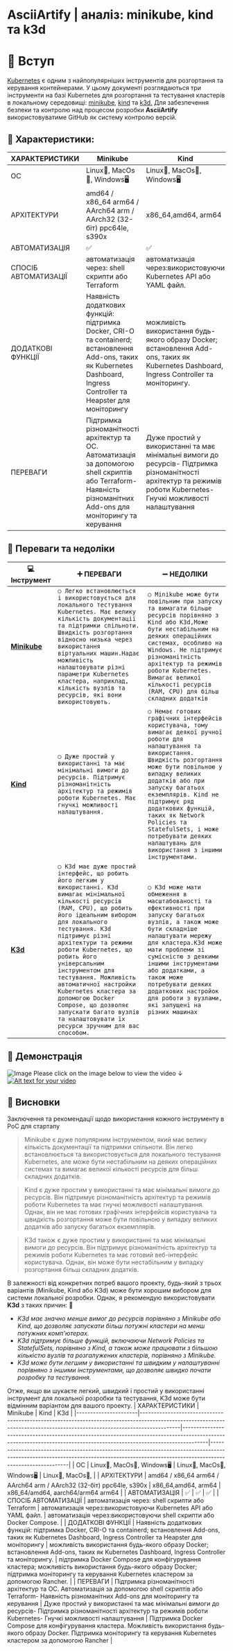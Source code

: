 
# AsciiArtify | аналіз: minikube, kind та k3d

# 👋 Вступ

[Kubernetes](https://kubernetes.io/) є одним з найпопулярніших інструментів для розгортання та керування контейнерами. У цьому документі розглядаються три інструменти на базі Kubernetes для розгортання та тестування кластерів в локальному середовищі: [minikube](https://minikube.sigs.k8s.io/docs/), [kind](https://kind.sigs.k8s.io/) та [k3d.](https://k3d.io/v5.4.9/) Для забезпечення безпеки та контролю над процесом розробки **AsciiArtify** використовуватиме GitHub як систему контролю версій.

## **📝 Характеристики:**

| ХАРАКТЕРИСТИКИ       | Minikube                                                                                                                                                                 | Kind                                                                                                                                                                | K3d                                                                                                                                                                                   |
|----------------------|--------------------------------------------------------------------------------------------------------------------------------------------------------------------------|---------------------------------------------------------------------------------------------------------------------------------------------------------------------|---------------------------------------------------------------------------------------------------------------------------------------------------------------------------------------|
| ОС                   | Linux🐧, MacOs🍎, Windows🖥️                                                                                                                                                 | Linux🐧, MacOs🍎, Windows🖥️                                                                                                                                            | Linux🐧, MacOs🍎,                                                                                                                                                                       |
| АРХІТЕКТУРИ          | amd64 / x86_64 arm64 / AArch64 arm / AArch32 (32-біт) ppc64le, s390x                                                                                                     | x86_64,amd64, arm64                                                                                                                                                 | x86_64/amd64, aarch64/arm64 arm64                                                                                                                                                     |
| АВТОМАТИЗАЦІЯ        | ✅                                                                                                                                                                        | ✅                                                                                                                                                                   | ✅                                                                                                                                                                                     |
| СПОСІБ АВТОМАТИЗАЦІЇ | автоматизація через: shell скрипти або Terraform                                                                                                                         | автоматизація через:використовуючи Kubernetes API або YAML файл.                                                                                                    | автоматизація через:використовуючи shell скрипти або Docker Compose.                                                                                                                  |
| ДОДАТКОВІ ФУНКЦІЇ    | Наявність додаткових функцій: підтримка Docker, CRI-O та containerd; встановлення Add-ons, таких як Kubernetes Dashboard, Ingress Controller та Heapster для моніторингу | можливість використання будь-якого образу Docker; встановлення Add-ons, таких як Kubernetes Dashboard, Ingress Controller та моніторингу.                           | підтримка Docker Compose для конфігурування кластера; можливість використання будь-якого образу Docker; підтримка моніторингу та керування Kubernetes кластером за допомогою Rancher. |
| ПЕРЕВАГИ             | Підтримка різноманітності архітектур та ОС. Автоматизація за допомогою shell скриптів або Terraform- Наявність різноманітних Add-ons для моніторингу та керування        | Дуже простий у використанні та має мінімальні вимоги до ресурсів- Підтримка різноманітності архітектур та режимів роботи Kubernetes- Гнучкі можливості налаштування | Підтримка Docker Compose для конфігурування кластера. Можливість використання будь-якого образу Docker. Підтримка моніторингу та керування Kubernetes кластером за допомогою Rancher  |

## **🤔 Переваги та недоліки**

|       💻 Інструмент         |➕ ПЕРЕВАГИ                          |➖ НЕДОЛІКИ                         |
|----------------|-------------------------------|-----------------------------|
|**[Minikube](https://minikube.sigs.k8s.io/docs/start/)**|`○ Легко встановлюється і використовується для локального тестування Kubernetes. Має велику кількість документації та підтримки спільноти. Швидкість розгортання відносно низька через використання віртуальних машин.Надає можливість налаштовувати різні параметри Kubernetes кластера, наприклад, кількість вузлів та ресурсів, які вони використовують.`            |`○ Minikube може бути повільним при запуску та вимагати більше ресурсів порівняно з Kind або K3d,Може бути нестабільним на деяких операційних системах, особливо на Windows. Не підтримує різноманітність архітектур та режимів роботи Kubernetes. Вимагає великої кількості ресурсів (RAM, CPU) для більш складних додатків`           |
|**[Kind](https://kind.sigs.k8s.io/)**|`○ Дуже простий у використанні та має мінімальні вимоги до ресурсів. Підтримує різноманітність архітектур та режимів роботи Kubernetes. Має гнучкі можливості налаштування.`        |`○ Немає готових графічних інтерфейсів користувача, тому вимагає деякої ручної роботи для налаштування та використання. Швидкість розгортання може бути повільною у випадку великих додатків або при запуску багатьох екземплярів. Kind не підтримує ряд додаткових функцій, таких як Network Policies та StatefulSets, і може потребувати деяких налаштувань для використання з іншими інструментами.`
|**[K3d](https://k3d.io/v5.4.9/)**|`○ K3d має дуже простий інтерфейс, що робить його легким у використанні. K3d вимагає мінімальної кількості ресурсів (RAM, CPU), що робить його ідеальним вибором для локального тестування. K3d підтримує різні архітектури та режими роботи Kubernetes, що робить його універсальним інструментом для тестування. Можливість автоматичної настройки Kubernetes кластера за допомогою Docker Compose, що дозволяє запускати багато вузлів та налаштовувати їх ресурси зручним для вас способом.`|`○ K3d може мати обмеження в масштабованості та ефективності при запуску багатьох вузлів, а також може бути складніше налаштувати мережу для кластера.K3d може мати проблеми зі сумісністю з деякими іншими інструментами або додатками, а також може потребувати деяких додаткових настройок для роботи з вузлами, які запущені на різних машинах`|

## **🎥 Демонстрація**

![Image](.demo/demo_AsciiArtify.gif)
Please click on the image below to view the video ↓
[![Alt text for your video](https://img.youtube.com/vi/EyYHtBU_mEk/mqdefault.jpg)](https://www.youtube.com/watch?v=EyYHtBU_mEk)

## **🚨 Висновки**

Заключення та рекомендації щодо використання кожного інструменту в PoC для стартапу

> Minikube є дуже популярним інструментом, який має велику кількість документації та підтримки спільноти. Він легко встановлюється та використовується для локального тестування Kubernetes, але може бути нестабільним на деяких операційних системах та вимагає великої кількості ресурсів для більш складних додатків.

>Kind є дуже простим у використанні та має мінімальні вимоги до ресурсів. Він підтримує різноманітність архітектур та режимів роботи Kubernetes та має гнучкі можливості налаштування. Однак, він не має готових графічних інтерфейсів користувача та швидкість розгортання може бути повільною у випадку великих додатків або запуску багатьох екземплярів.

>K3d також є дуже простим у використанні та має мінімальні вимоги до ресурсів. Він підтримує різноманітність архітектур та режимів роботи Kubernetes та має готовий веб-інтерфейс користувача. Однак, він може бути нестабільним у випадку розгортання більш складних додатків.

>

 В залежності від конкретних потреб вашого проекту, будь-який з трьох варіантів (Minikube, Kind або K3d) може бути хорошим вибором для системи локальної розробки. Однак, я рекомендую використовувати **K3d** з таких причин:
🚀

- *K3d має значно менше вимог до ресурсів порівняно з Minikube або Kind, що дозволяє запускати більш потужні кластери на менш потужних комп'ютерах.*
- *K3d підтримує більше функцій, включаючи Network Policies та StatefulSets, порівняно з Kind, а також може працювати з більшою кількістю вузлів та розгалужених кластерів, порівняно з Minikube.*
- *K3d може бути легшим у використанні та швидким у налаштуванні порівняно з іншими інструментами, що дозволяє швидко почати розробку та тестування.*

Отже, якщо ви шукаєте легкий, швидкий і простий у використанні інструмент для локальної розробки та тестування, K3d може бути відмінним варіантом для вашого проекту.
| ХАРАКТЕРИСТИКИ       | Minikube                                                                                                                                                                 | Kind                                                                                                                                                                | K3d                                                                                                                                                                                   |
|----------------------|--------------------------------------------------------------------------------------------------------------------------------------------------------------------------|---------------------------------------------------------------------------------------------------------------------------------------------------------------------|---------------------------------------------------------------------------------------------------------------------------------------------------------------------------------------|
| ОС                   | Linux🐧, MacOs🍎, Windows🖥️                                                                                                                                                 | Linux🐧, MacOs🍎, Windows🖥️                                                                                                                                            | Linux🐧, MacOs🍎,                                                                                                                                                                       |
| АРХІТЕКТУРИ          | amd64 / x86_64 arm64 / AArch64 arm / AArch32 (32-біт) ppc64le, s390x                                                                                                     | x86_64,amd64, arm64                                                                                                                                                 | x86_64/amd64, aarch64/arm64 arm64                                                                                                                                                     |
| АВТОМАТИЗАЦІЯ        | ✅                                                                                                                                                                        | ✅                                                                                                                                                                   | ✅                                                                                                                                                                                     |
| СПОСІБ АВТОМАТИЗАЦІЇ | автоматизація через: shell скрипти або Terraform                                                                                                                         | автоматизація через:використовуючи Kubernetes API або YAML файл.                                                                                                    | автоматизація через:використовуючи shell скрипти або Docker Compose.                                                                                                                  |
| ДОДАТКОВІ ФУНКЦІЇ    | Наявність додаткових функцій: підтримка Docker, CRI-O та containerd; встановлення Add-ons, таких як Kubernetes Dashboard, Ingress Controller та Heapster для моніторингу | можливість використання будь-якого образу Docker; встановлення Add-ons, таких як Kubernetes Dashboard, Ingress Controller та моніторингу.                           | підтримка Docker Compose для конфігурування кластера; можливість використання будь-якого образу Docker; підтримка моніторингу та керування Kubernetes кластером за допомогою Rancher. |
| ПЕРЕВАГИ             | Підтримка різноманітності архітектур та ОС. Автоматизація за допомогою shell скриптів або Terraform- Наявність різноманітних Add-ons для моніторингу та керування        | Дуже простий у використанні та має мінімальні вимоги до ресурсів- Підтримка різноманітності архітектур та режимів роботи Kubernetes- Гнучкі можливості налаштування | Підтримка Docker Compose для конфігурування кластера. Можливість використання будь-якого образу Docker. Підтримка моніторингу та керування Kubernetes кластером за допомогою Rancher  |